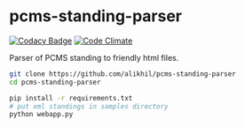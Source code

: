 # pcms-standing-parser
[![Codacy Badge](https://api.codacy.com/project/badge/Grade/f5d7f1a9fe204e79b026fb8617faa8fb)](https://www.codacy.com/app/alikhil/pcms-standing-parser?utm_source=github.com&amp;utm_medium=referral&amp;utm_content=alikhil/pcms-standing-parser&amp;utm_campaign=Badge_Grade)
[![Code Climate](https://codeclimate.com/github/alikhil/pcms-standing-parser/badges/gpa.svg)](https://codeclimate.com/github/alikhil/pcms-standing-parser)

Parser of PCMS standing to friendly html files.

```sh
git clone https://github.com/alikhil/pcms-standing-parser
cd pcms-standing-parser

pip install -r requirements.txt
# put xml standings in samples directory
python webapp.py
```